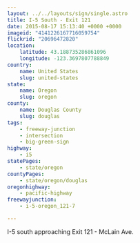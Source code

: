 ```yaml
---
layout: ../../layouts/sign/single.astro
title: I-5 South - Exit 121
date: 2015-08-17 15:13:40 +0000 +0000
imageid: "4141226167716059754"
flickrid: "20696472820"
location:
    latitude: 43.188735286861096
    longitude: -123.3697807788849
country:
    name: United States
    slug: united-states
state:
    name: Oregon
    slug: oregon
county:
    name: Douglas County
    slug: douglas
tags:
    - freeway-junction
    - intersection
    - big-green-sign
highway:
    - i5
statePages:
    - state/oregon
countyPages:
    - state/oregon/douglas
oregonhighway:
    - pacific-highway
freewayjunction:
    - i-5-oregon_121-7

---
```

I-5 south approaching Exit 121 - McLain Ave.